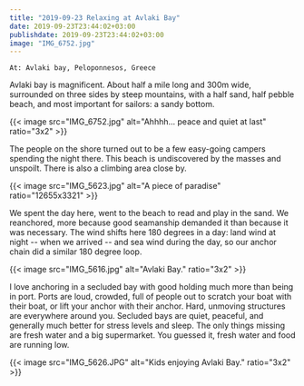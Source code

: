 ```yaml
---
title: "2019-09-23 Relaxing at Avlaki Bay"
date: 2019-09-23T23:44:02+03:00
publishdate: 2019-09-23T23:44:02+03:00
image: "IMG_6752.jpg"
---
```


`At: Avlaki bay, Peloponnesos, Greece`

Avlaki bay is magnificent. About half a mile long and 300m wide, surrounded on three sides by steep mountains, with a half sand, half pebble beach, and most important for sailors: a sandy bottom.

{{< image src="IMG_6752.jpg" alt="Ahhhh... peace and quiet at last" ratio="3x2" >}}

The people on the shore turned out to be a few easy-going campers spending the night there. This beach is undiscovered by the masses and unspoilt. There is also a climbing area close by.

{{< image src="IMG_5623.jpg" alt="A piece of paradise" ratio="12655x3321" >}}

We spent the day here, went to the beach to read and play in the sand. We reanchored, more because good seamanship demanded it than because it was necessary. The wind shifts here 180 degrees in a day: land wind at night -- when we arrived -- and sea wind during the day, so our anchor chain did a similar 180 degree loop.

{{< image src="IMG_5616.jpg" alt="Avlaki Bay." ratio="3x2" >}}

I love anchoring in a secluded bay with good holding much more than being in port. Ports are loud, crowded, full of people out to scratch your boat with their boat, or lift your anchor with their anchor. Hard, unmoving structures are everywhere around you. Secluded bays are quiet, peaceful, and generally much better for stress levels and sleep. The only things missing are fresh water and a big supermarket. You guessed it, fresh water and food are running low.

{{< image src="IMG_5626.JPG" alt="Kids enjoying Avlaki Bay." ratio="3x2" >}}


